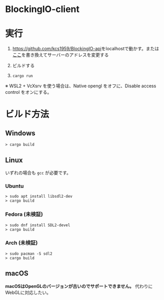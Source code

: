 # BlockingIO-client

# 実行

1. <https://github.com/kcs1959/BlockingIO-api>をlocalhostで動かす。または[ここ](https://github.com/kcs1959/BlockingIO-client/blob/feature/socket-io/src/mock_server.rs#L23-L24)を書き換えてサーバーのアドレスを変更する

2. ビルドする

3. `cargo run`

※ WSL2 + VcXsrv を使う場合は、Native opengl をオフに、Disable access control をオンにする。

# ビルド方法

## Windows
```
> cargo build
```

## Linux

いずれの場合も `gcc` が必要です。

### Ubuntu
```
> sudo apt install libsdl2-dev
> cargo build
```

### Fedora (未検証)
```
> sudo dnf install SDL2-devel
> cargo build
```

### Arch (未検証)
```
> sudo pacman -S sdl2
> cargo build
```

## macOS

**macOSはOpenGLのバージョンが古いのでサポートできません。** 代わりにWebGLに対応したい。
